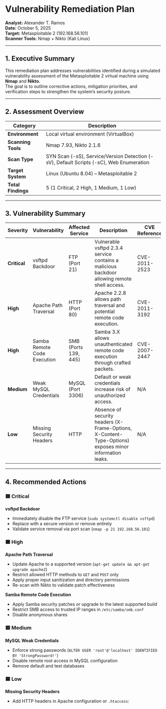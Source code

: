 # Vulnerability Remediation Plan
**Analyst:** Alexander T. Ramos  
**Date:** October 5, 2025  
**Target:** Metasploitable 2 (192.168.56.101)  
**Scanner Tools:** Nmap + Nikto (Kali Linux)

---

## 1. Executive Summary
This remediation plan addresses vulnerabilities identified during a simulated vulnerability assessment of the Metasploitable 2 virtual machine using **Nmap** and **Nikto**.  
The goal is to outline corrective actions, mitigation priorities, and verification steps to strengthen the system’s security posture.  

---

## 2. Assessment Overview
| Category | Description |
|-----------|--------------|
| **Environment** | Local virtual environment (VirtualBox) |
| **Scanning Tools** | Nmap 7.93, Nikto 2.1.6 |
| **Scan Type** | SYN Scan (-sS), Service/Version Detection (-sV), Default Scripts (-sC), Web Enumeration |
| **Target System** | Linux (Ubuntu 8.04) – Metasploitable 2 |
| **Total Findings** | 5 (1 Critical, 2 High, 1 Medium, 1 Low) |

---

## 3. Vulnerability Summary

| Severity | Vulnerability | Affected Service | Description | CVE Reference |
|-----------|----------------|------------------|--------------|----------------|
| **Critical** | vsftpd Backdoor | FTP (Port 21) | Vulnerable vsftpd 2.3.4 service contains a malicious backdoor allowing remote shell access. | CVE-2011-2523 |
| **High** | Apache Path Traversal | HTTP (Port 80) | Apache 2.2.8 allows path traversal and potential remote code execution. | CVE-2011-3192 |
| **High** | Samba Remote Code Execution | SMB (Ports 139, 445) | Samba 3.X allows unauthenticated remote code execution through crafted packets. | CVE-2007-2447 |
| **Medium** | Weak MySQL Credentials | MySQL (Port 3306) | Default or weak credentials increase risk of unauthorized access. | N/A |
| **Low** | Missing Security Headers | HTTP | Absence of security headers (X-Frame-Options, X-Content-Type-Options) exposes minor information leaks. | N/A |

---

## 4. Recommended Actions

### 🟥 Critical
**vsftpd Backdoor**
- Immediately disable the FTP service (`sudo systemctl disable vsftpd`)
- Replace with a secure version or remove entirely
- Validate service removal via port scan (`nmap -p 21 192.168.56.101`)

### 🟧 High
**Apache Path Traversal**
- Update Apache to a supported version (`apt-get update && apt-get upgrade apache2`)
- Restrict allowed HTTP methods to `GET` and `POST` only
- Apply proper input sanitization and directory permissions
- Re-scan with Nikto to validate patch effectiveness

**Samba Remote Code Execution**
- Apply Samba security patches or upgrade to the latest supported build
- Restrict SMB access to trusted IP ranges in `/etc/samba/smb.conf`
- Disable anonymous shares

### 🟨 Medium
**MySQL Weak Credentials**
- Enforce strong passwords (`ALTER USER 'root'@'localhost' IDENTIFIED BY 'StrongPassword!'`)
- Disable remote root access in MySQL configuration
- Remove default and test databases

### 🟩 Low
**Missing Security Headers**
- Add HTTP headers in Apache configuration or `.htaccess`:
